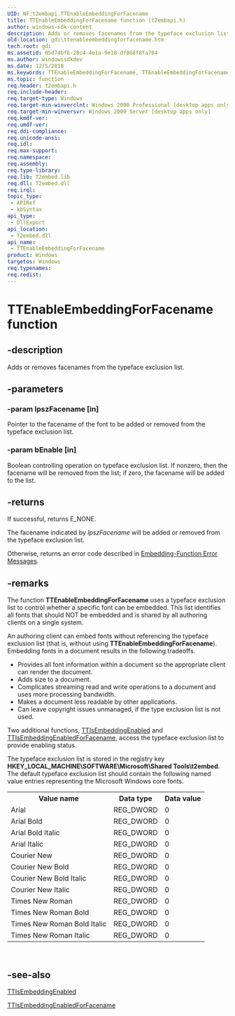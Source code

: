 ```yaml
---
UID: NF:t2embapi.TTEnableEmbeddingForFacename
title: TTEnableEmbeddingForFacename function (t2embapi.h)
author: windows-sdk-content
description: Adds or removes facenames from the typeface exclusion list.
old-location: gdi\ttenableembeddingforfacename.htm
tech.root: gdi
ms.assetid: 05d74bfb-28c4-4e1a-9e18-df868f8fa784
ms.author: windowssdkdev
ms.date: 12/5/2018
ms.keywords: TTEnableEmbeddingForFacename, TTEnableEmbeddingForFacename function [Windows GDI], _win32_TTEnableEmbeddingForFacename, gdi.ttenableembeddingforfacename, t2embapi/TTEnableEmbeddingForFacename
ms.topic: function
req.header: t2embapi.h
req.include-header: 
req.target-type: Windows
req.target-min-winverclnt: Windows 2000 Professional [desktop apps only]
req.target-min-winversvr: Windows 2000 Server [desktop apps only]
req.kmdf-ver: 
req.umdf-ver: 
req.ddi-compliance: 
req.unicode-ansi: 
req.idl: 
req.max-support: 
req.namespace: 
req.assembly: 
req.type-library: 
req.lib: T2embed.lib
req.dll: T2embed.dll
req.irql: 
topic_type:
 - APIRef
 - kbSyntax
api_type:
 - DllExport
api_location:
 - T2embed.dll
api_name:
 - TTEnableEmbeddingForFacename
product: Windows
targetos: Windows
req.typenames: 
req.redist: 
---
```


# TTEnableEmbeddingForFacename function


## -description


Adds or removes facenames from the typeface exclusion list.


## -parameters




### -param lpszFacename [in]

Pointer to the facename of the font to be added or removed from the typeface exclusion list.


### -param bEnable [in]

Boolean controlling operation on typeface exclusion list. If nonzero, then the facename will be removed from the list; if zero, the facename will be added to the list.


## -returns



If successful, returns E_NONE.

The facename indicated by <i>lpszFacename</i> will be added or removed from the typeface exclusion list.

Otherwise, returns an error code described in <a href="https://msdn.microsoft.com/71effafe-55a9-40ed-81c7-07278eba32d3">Embedding-Function Error Messages</a>.




## -remarks



The function <b>TTEnableEmbeddingForFacename</b> uses a typeface exclusion list to control whether a specific font can be embedded. This list identifies all fonts that should NOT be embedded and is shared by all authoring clients on a single system.

An authoring client can embed fonts without referencing the typeface exclusion list (that is, without using <b>TTEnableEmbeddingForFacename</b>). Embedding fonts in a document results in the following tradeoffs.

<ul>
<li>Provides all font information within a document so the appropriate client can render the document.</li>
<li>Adds size to a document.</li>
<li>Complicates streaming read and write operations to a document and uses more processing bandwidth.</li>
<li>Makes a document less readable by other applications.</li>
<li>Can leave copyright issues unmanaged, if the type exclusion list is not used.</li>
</ul>
Two additional functions, <a href="https://msdn.microsoft.com/f1e3112b-d840-45eb-bb99-416319ed9e15">TTIsEmbeddingEnabled</a> and <a href="https://msdn.microsoft.com/1f494bb1-62c4-45c4-b1a5-df6842d94dcc">TTIsEmbeddingEnabledForFacename</a>, access the typeface exclusion list to provide enabling status.

The typeface exclusion list is stored in the registry key <b>HKEY_LOCAL_MACHINE\SOFTWARE\Microsoft\Shared Tools\t2embed</b>. The default typeface exclusion list should contain the following named value entries representing the Microsoft Windows core fonts.

<table>
<tr>
<th>Value name</th>
<th>Data type</th>
<th>Data value</th>
</tr>
<tr>
<td>Arial</td>
<td>REG_DWORD</td>
<td>0</td>
</tr>
<tr>
<td>Arial Bold</td>
<td>REG_DWORD</td>
<td>0</td>
</tr>
<tr>
<td>Arial Bold Italic</td>
<td>REG_DWORD</td>
<td>0</td>
</tr>
<tr>
<td>Arial Italic</td>
<td>REG_DWORD</td>
<td>0</td>
</tr>
<tr>
<td>Courier New</td>
<td>REG_DWORD</td>
<td>0</td>
</tr>
<tr>
<td>Courier New Bold</td>
<td>REG_DWORD</td>
<td>0</td>
</tr>
<tr>
<td>Courier New Bold Italic</td>
<td>REG_DWORD</td>
<td>0</td>
</tr>
<tr>
<td>Courier New Italic</td>
<td>REG_DWORD</td>
<td>0</td>
</tr>
<tr>
<td>Times New Roman</td>
<td>REG_DWORD</td>
<td>0</td>
</tr>
<tr>
<td>Times New Roman Bold</td>
<td>REG_DWORD</td>
<td>0</td>
</tr>
<tr>
<td>Times New Roman Bold Italic</td>
<td>REG_DWORD</td>
<td>0</td>
</tr>
<tr>
<td>Times New Roman Italic</td>
<td>REG_DWORD</td>
<td>0</td>
</tr>
</table>
 




## -see-also




<a href="https://msdn.microsoft.com/f1e3112b-d840-45eb-bb99-416319ed9e15">TTIsEmbeddingEnabled</a>



<a href="https://msdn.microsoft.com/1f494bb1-62c4-45c4-b1a5-df6842d94dcc">TTIsEmbeddingEnabledForFacename</a>
 

 


